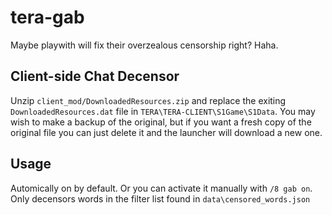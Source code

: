 # tera-gab
Maybe playwith will fix their overzealous censorship right? Haha.

## Client-side Chat Decensor
Unzip `client_mod/DownloadedResources.zip` and replace the exiting `DownloadedResources.dat` file in `TERA\TERA-CLIENT\S1Game\S1Data`. You may wish to make a backup of the original, but if you want a fresh copy of the original file you can just delete it and the launcher will download a new one.

## Usage
Automically on by default. Or you can activate it manually with ```/8 gab on```. Only decensors words in the filter list found in `data\censored_words.json`

